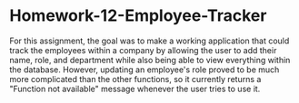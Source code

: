# Homework-12-Employee-Tracker
For this assignment, the goal was to make a working application that could track the employees within a company by allowing the user to add their name, role, and department while also being able to view everything within the database. However, updating an employee's role proved to be much more complicated than the other functions, so it currently returns a "Function not available" message whenever the user tries to use it.

